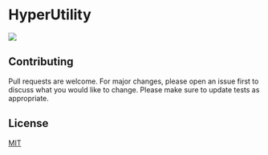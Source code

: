 ﻿# HyperUtility
![](https://img.shields.io/badge/license-MIT-yellow)

## Contributing
Pull requests are welcome. For major changes, please open an issue first to discuss what you would like to change.
Please make sure to update tests as appropriate.

## License
[MIT](https://choosealicense.com/licenses/mit/)
